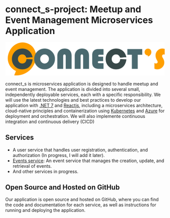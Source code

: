 # connect_s-project: Meetup and Event Management Microservices Application
![Alt Text](https://github.com/said1993/connect_s-project/blob/main/connects_logo-7.png)

connect_s is microservices application is designed to handle meetup and event management. The application is divided into several small, independently deployable services, each with a specific responsibility.
We will use the latest technologies and best practices to develop our application with [.NET 7](https://learn.microsoft.com/en-us/dotnet/core/whats-new/dotnet-7) and [Reactjs](https://reactjs.org/), including a microservices architecture, cloud-native principles and containerization using [Kubernetes](https://kubernetes.io/)  and [Azure](https://portal.azure.com) for deployment and orchestration. We will also implemente continuous integration and continuous delivery (CICD)

## Services

- A user service that handles user registration, authentication, and authorization (In progress, I will add it later).
- [Events service](https://github.com/said1993/connect_s-events): An event service that manages the creation, update, and retrieval of events.
- And other services in progress.

## Open Source and Hosted on GitHub

Our application is open source and hosted on GitHub, where you can find the code and documentation for each service, as well as instructions for running and deploying the application.
